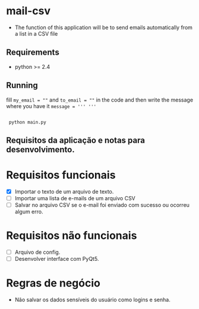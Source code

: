 # mail-csv
* The function of this application will be to send emails automatically from a list in a CSV file<br>

Requirements
------------

* python >= 2.4

Running
------------
fill `my_email = ""` and `to_email = ""` in the code and then write the message where you have it `message = ''' '''`

<code><br>
   python main.py
</code>


## Requisitos da aplicação e notas para desenvolvimento.

# Requisitos funcionais
- [x] Importar o texto de um arquivo de texto.
- [ ] Importar uma lista de e-mails de um arquivo CSV
- [ ] Salvar no arquivo CSV se o e-mail foi enviado com sucesso ou ocorreu algum erro.

# Requisitos não funcionais
- [ ] Arquivo de config.
- [ ] Desenvolver interface com PyQt5.

# Regras de negócio
- Não salvar os dados sensíveis do usuário como logins e senha.
